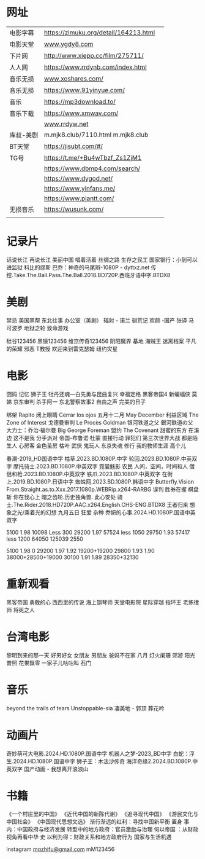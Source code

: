 # 网址


|       |                                       |     |
| :---- | :------------------------------------ | --- |
| 电影字幕  | https://zimuku.org/detail/164213.html |     |
| 电影天堂  | www.ygdy8.com                         |     |
| 下片网   | http://www.xiepp.cc/film/275711/      |     |
| 人人网   | https://www.rrdynb.com/index.html     |     |
| 音乐无损  | www.xoshares.com/                     |     |
| 音乐无损  | https://www.91yinyue.com/             |     |
| 音乐    | https://mp3download.to/               |     |
| 音乐下载  | https://www.xmwav.com/                |     |
|       | www.rrdyw.net                         |     |
| 库叔-美剧 | m.mjk8.club/7110.html m.mjk8.club     |     |
| BT天堂  | https://jisubt.com/#/                 |     |
| TG号   | https://t.me/+Bu4wTbzf_Zs1ZjM1        |     |
||https://www.dbmp4.com/search/|
||https://www.dygod.net/|
||https://www.yinfans.me/|
||https://www.piantt.com/|
|无损音乐|https://wusunk.com/|
|||






# 记录片

话说长江
再说长江
美丽中国
唱着活着
丝绸之路
生存之民工
国家银行：小到可以进监狱
科比的缪斯
巴乔：神奇的马尾辫-1080P - dyttxz.net
传控.Take.The.Ball.Pass.The.Ball.2018.BD720P.西班牙语中字.BTDX8





# 美剧

禁忌 
美国黑帮 
东北往事
办公室（美剧）
辐射 - 诺兰
驯荒记
欢颜 -国产 张译
马可波罗
地狱之轮
致命游戏

硅谷123456
黑镜123456
维京传奇123456
阴阳魔界
基地
海贼王
迷离档案
平凡的荣耀
邪恶
T教授
欢迎来到雷克瑟姆
纽约灾星

# 电影

囧妈
记忆
狮子王
牡丹还魂—白先勇与昆曲复兴
幸福定格
黑客帝国4
新蝙蝠侠
莫娣
京东审判
杀手阿一
东北警察故事2
自由之声
完美的日子


绑架 Rapito
闭上眼睛 Cerrar los ojos
五月十二月 May December
利益区域 The Zone of Interest
戈德曼审判 Le Procès Goldman
银河铁道之父 銀河鉄道の父
大力士：乔治·福尔曼 Big George Foreman
盟约 The Covenant
甜蜜的东方
在溪边
这不是我
分手派对
帝国-布鲁诺·杜蒙
直接行动
罪犯们
第三次世界大战
都是陌生人
心房客
金色茧房
枯叶
武侠
鬼玩人
东京失魂
修行
我的教师生涯
高个儿

春潮-2019_HD国语中字
枯草.2023.BD.1080P.中字
轮回.2023.BD.1080P.中英双字
摩托骑士.2023.BD.1080P.中英双字
霓裳魅影 
农民
人间，空间，时间和人 
僧侣和枪.2023.BD.1080P.中英双字
铁爪.2023.BD.1080P.中英双字
在街上.2019.BD.1080P.日语中字
蜘蛛网.2023.BD.1080P.韩语中字
Butterfly.Vision
From.Straight.as.to.Xxx.2017.1080p.WEBRip.x264-RARBG
误判 
胜券在握 
棋盘斩 
你在我心上
暗之齿轮.历史独角兽. 
此心安处
骑士.The.Rider.2018.HD720P.AAC.x264.English.CHS-ENG.BTDX8
王者归来
想象之光/乘着光的幻想
九月五日
狂爱
杂种 
乔妍的心事.2024.HD.1080P.国语中英双字


5100  1.98  10098 Less 300
29200 1.97  57524 less 1050
29750 1.93  57417 less 1200
64050       125039     2550

5100  1.98 0
29200 1.97 1.92 19200+19200
29800 1.93 1.90 38000+28500+19000
30100 1.91 1.89 28350+32130


# 重新观看

黑客帝国 
勇敢的心 
西西里的传说 海上钢琴师 天堂电影院 
星际穿越 
指环王
老练律师
将死之人

# 台湾电影

黎明到来的那一天
好男好女
女朋友 男朋友
爸妈不在家
八月
灯火阑珊
郊游
阳光普照
花果飘零
一家子儿咕咕叫
石门

# 音乐

beyond the trails of tears
Unstoppable-sia
凄美地 - 郭顶
葬花吟


# 动画片


奇妙萌可大电影.2024.HD.1080P.国语中字
机器人之梦-2023_BD中字
白蛇：浮生.2024.HD.1080P.国语中字
狮子王：木法沙传奇
海洋奇缘2.2024.BD.1080P.中英双字
国产动画 - 我想离开浪浪山



# 书籍



《一个村庄里的中国》
《近代中国的新陈代谢》
《追寻现代中国》
《游民文化与中国社会》
《中国现代思想文选》
渐行渐远的红利：寻找中国新平衡
置身 事内：中国政府与经济发展
转型中的地方政府：官员激励与治理
何以帝国 ：从财政视角再看中华 史
以利为得：财政关系和地方政府行为
国家与生活机遇


instagram
mqzhifu@gmail.com
mM123456
